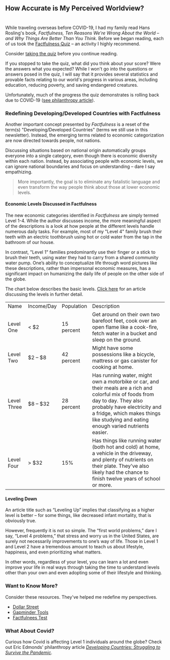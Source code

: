 

## How Accurate is My Perceived Worldview?
#
While traveling overseas before COVID-19, I had my family read Hans Rosling's book, _Factfulness, Ten Reasons We're Wrong About the World – and Why Things Are Better Than You Think_. Before we began reading, each of us took the [Factfulness Quiz](https://factfulnessquiz.com/) – an activity I highly recommend.

Consider [taking the quiz](https://factfulnessquiz.com/) before you continue reading.

If you stopped to take the quiz, what did you think about your score? Were the answers what you expected? While I won't go into the questions or answers posed in the quiz, I will say that it provides several statistics and provable facts relating to our world's progress in various areas, including education, reducing poverty, and saving endangered creatures.

Unfortunately, much of the progress the quiz demonstrates is rolling back due to COVID-19 ([see philanthropy article](https://intellitect.com/pandemic-developing-countries/)).

### Redefining Developing/Developed Countries with Factfulness

Another important concept presented by _Factfulness_ is a reset of the term(s) "Developing/Developed Countries" (terms we still use in this newsletter). Instead, the emerging terms related to economic categorization are now directed towards people, not nations.

Discussing situations based on national origin automatically groups everyone into a single category, even though there is economic diversity within each nation. Instead, by associating people with economic levels, we can ignore national boundaries and focus on understanding – dare I say empathizing.

> More importantly, the goal is to eliminate any fatalistic language and even transform the way people think about those at lower economic levels.

#### Economic Levels Discussed in Factfulness

The new economic categories identified in _Factfulness_ are simply termed Level 1-4. While the author discusses income, the more meaningful aspect of the descriptions is a look at how people at the different levels handle numerous daily tasks. For example, most of my "Level 4" family brush their teeth with an electric toothbrush using hot or cold water from the tap in the bathroom of our house.

In contrast, "Level 1" families predominantly use their finger or a stick to brush their teeth, using water they had to carry from a shared community water pump. One’s ability to conceptualize life through word pictures like these descriptions, rather than impersonal economic measures, has a significant impact on humanizing the daily life of people on the other side of the globe.

The chart below describes the basic levels. [Click here](https://www.gatesnotes.com/books/factfulness#) for an article discussing the levels in further detail.

<table><tbody><tr><td>Name</td><td>Income/Day</td><td>Population</td><td>Description</td></tr><tr><td>Level One</td><td>&lt; $2</td><td>15 percent</td><td>Get around on their own two barefoot feet, cook over an open flame like a cook-fire, fetch water in a bucket and sleep on the ground.</td></tr><tr><td>Level Two</td><td>$2 – $8</td><td>42 percent</td><td>Might have some possessions like a bicycle, mattress or gas canister for cooking at home.</td></tr><tr><td>Level Three</td><td>$8 – $32</td><td>28 percent</td><td>Has running water, might own a motorbike or car, and their meals are a rich and colorful mix of foods from day to day. They also probably have electricity and a fridge, which makes things like studying and eating enough varied nutrients easier.</td></tr><tr><td>Level Four</td><td>&gt; $32</td><td>15%</td><td>Has things like running water (both hot and cold) at home, a vehicle in the driveway, and plenty of nutrients on their plate. They've also likely had the chance to finish twelve years of school or more.</td></tr></tbody></table>

#### Leveling Down

An article title such as “Leveling Up” implies that classifying as a higher level is better – for some things, like decreased infant mortality, that is obviously true.

However, frequently it is not so simple. The “first world problems,” dare I say, “Level 4 problems,” that stress and worry us in the United States, are surely not necessarily improvements to one’s way of life. Those in Level 1 and Level 2 have a tremendous amount to teach us about lifestyle, happiness, and even prioritizing what matters.

In other words, regardless of your level, you can learn a lot and even improve your life in real ways through taking the time to understand levels other than your own and even adopting some of their lifestyle and thinking.

### Want to Know More?

Consider these resources. They've helped me redefine my perspectives.

- [Dollar Street](https://www.dollarstreet.org)
- [Gapminder Tools](https://www.gapminder.org/tools)
- [Factfulnees Test](https://www.factfulnessquiz.com)

### What About Covid?

Curious how Covid is affecting Level 1 individuals around the globe? Check out Eric Edmonds' philanthropy article _[Developing Countries: Struggling to Survive the Pandemic](/pandemic-developing-countries/)._
